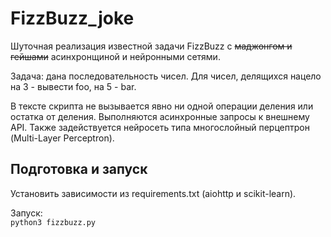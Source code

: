 # FizzBuzz_joke
Шуточная реализация известной задачи FizzBuzz с <s>маджонгом и гейшами</s> асинхронщиной и нейронными сетями.

Задача: дана последовательность чисел. Для чисел, делящихся нацело на 3 - вывести foo, на 5 - bar.

В тексте скрипта не вызывается явно ни одной операции деления или остатка от деления.
Выполняются асинхронные запросы к внешнему API.
Также задействуется нейросеть типа многослойный перцептрон (Multi-Layer Perceptron).

## Подготовка и запуск
Установить зависимости из requirements.txt (aiohttp и scikit-learn).

Запуск:<br>
```python3 fizzbuzz.py```
